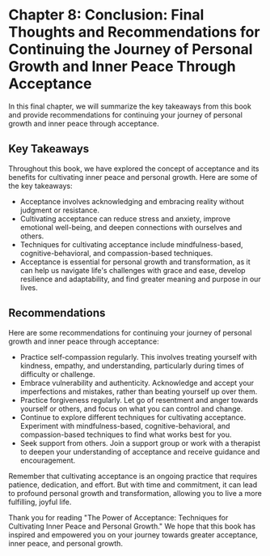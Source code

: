 Chapter 8: Conclusion: Final Thoughts and Recommendations for Continuing the Journey of Personal Growth and Inner Peace Through Acceptance
==========================================================================================================================================

In this final chapter, we will summarize the key takeaways from this book and provide recommendations for continuing your journey of personal growth and inner peace through acceptance.

Key Takeaways
-------------

Throughout this book, we have explored the concept of acceptance and its benefits for cultivating inner peace and personal growth. Here are some of the key takeaways:

* Acceptance involves acknowledging and embracing reality without judgment or resistance.
* Cultivating acceptance can reduce stress and anxiety, improve emotional well-being, and deepen connections with ourselves and others.
* Techniques for cultivating acceptance include mindfulness-based, cognitive-behavioral, and compassion-based techniques.
* Acceptance is essential for personal growth and transformation, as it can help us navigate life's challenges with grace and ease, develop resilience and adaptability, and find greater meaning and purpose in our lives.

Recommendations
---------------

Here are some recommendations for continuing your journey of personal growth and inner peace through acceptance:

* Practice self-compassion regularly. This involves treating yourself with kindness, empathy, and understanding, particularly during times of difficulty or challenge.
* Embrace vulnerability and authenticity. Acknowledge and accept your imperfections and mistakes, rather than beating yourself up over them.
* Practice forgiveness regularly. Let go of resentment and anger towards yourself or others, and focus on what you can control and change.
* Continue to explore different techniques for cultivating acceptance. Experiment with mindfulness-based, cognitive-behavioral, and compassion-based techniques to find what works best for you.
* Seek support from others. Join a support group or work with a therapist to deepen your understanding of acceptance and receive guidance and encouragement.

Remember that cultivating acceptance is an ongoing practice that requires patience, dedication, and effort. But with time and commitment, it can lead to profound personal growth and transformation, allowing you to live a more fulfilling, joyful life.

Thank you for reading "The Power of Acceptance: Techniques for Cultivating Inner Peace and Personal Growth." We hope that this book has inspired and empowered you on your journey towards greater acceptance, inner peace, and personal growth.
